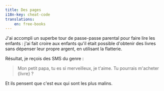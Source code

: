 ```yaml
---
title: Des pages
i18n-key: cheat-code
translations:
    en: free-books
---
```


J'ai accompli un superbe tour de passe-passe parental pour faire lire les enfants : j'ai fait croire aux enfants qu'il était possible d'obtenir des livres sans dépenser leur propre argent, en utilisant la flatterie. 

Résultat, je reçois des SMS du genre :

> Mon petit papa, tu es si merveilleux, je t'aime. Tu pourrais m'acheter {livre} ? 

Et ils pensent que c'est eux qui sont les plus malins.
